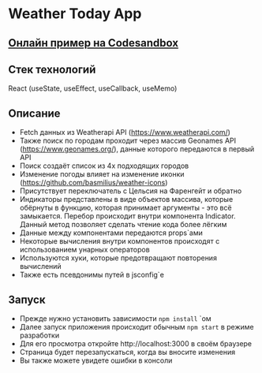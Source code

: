 # Weather Today App

## [Онлайн пример на Codesandbox](https://codesandbox.io/s/easy-weather-today-app-kqqp38?file=/src/index.js)

## Стек технологий

React (useState, useEffect, useCallback, useMemo)

## Описание

- Fetch данных из Weatherapi API (https://www.weatherapi.com/)
- Также поиск по городам проходит через массив Geonames API (https://www.geonames.org/), данные которого передаются в первый API
- Поиск создаёт список из 4х подходящих городов
- Изменение погоды влияет на изменение иконки (https://github.com/basmilius/weather-icons)
- Присутствует переключатель с Цельсия на Фаренгейт и обратно
- Индикаторы представлены в виде объектов массива, которые обёрнуты в функцию, которая принимает аргументы - это всё замыкается. Перебор происходит внутри компонента Indicator. Данный метод позволяет сделать чтение кода более лёгким
- Данные между компонентами передаются props`ами
- Некоторые вычисления внутри компонентов происходят с использованием унарных операторов
- Используются хуки, которые предотвращают повторения вычислений
- Также есть псевдонимы путей в jsconfig`e

## Запуск

- Прежде нужно установить зависимости `npm install` `ом
- Далее запуск приложения происходит обычным `npm start` в режиме разработки
- Для его просмотра откройте http://localhost:3000 в своём браузере
- Страница будет перезапускаться, когда вы вносите изменения
- Вы также можете увидете ошибки в консоли
